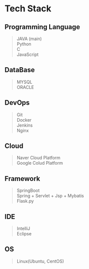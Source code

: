 # Tech Stack
## Programming Language
> JAVA (main)    
> Python  
> C  
> JavaScript
## DataBase
> MYSQL  
> ORACLE
## DevOps
> Git  
> Docker  
> Jenkins  
> Nginx
## Cloud
> Naver Cloud Platform  
> Google Colud Platform
## Framework
> SpringBoot  
> Spring + Servlet + Jsp + Mybatis  
> Flask.py
## IDE
> IntelliJ  
> Eclipse
## OS
> Linux(Ubuntu, CentOS)

[//]: # (![dealim's GitHub stats]&#40;https://github-readme-stats.vercel.app/api?username=dealim&show_icons=true&theme=radical&#41;)
